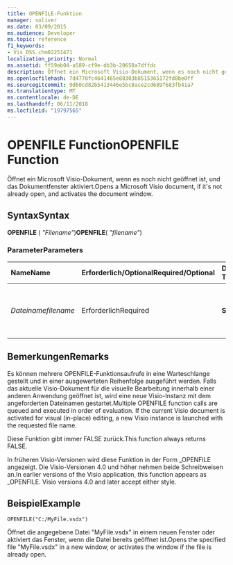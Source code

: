 ```yaml
---
title: OPENFILE-Funktion
manager: soliver
ms.date: 03/09/2015
ms.audience: Developer
ms.topic: reference
f1_keywords:
- Vis_DSS.chm82251471
localization_priority: Normal
ms.assetid: ff59ab04-a589-cf9e-db3b-20658a7dffdc
description: Öffnet ein Microsoft Visio-Dokument, wenn es noch nicht geöffnet ist, und das Dokumentfenster aktiviert.
ms.openlocfilehash: 7d4778fc4641465e88303b8515365172fd8be0ff
ms.sourcegitcommit: 9d60cd82b5413446e5bc8ace2cd689f683fb41a7
ms.translationtype: MT
ms.contentlocale: de-DE
ms.lasthandoff: 06/11/2018
ms.locfileid: "19797565"
---
```

# <a name="openfile-function"></a><span data-ttu-id="bc46e-103">OPENFILE Function</span><span class="sxs-lookup"><span data-stu-id="bc46e-103">OPENFILE Function</span></span>

<span data-ttu-id="bc46e-104">Öffnet ein Microsoft Visio-Dokument, wenn es noch nicht geöffnet ist, und das Dokumentfenster aktiviert.</span><span class="sxs-lookup"><span data-stu-id="bc46e-104">Opens a Microsoft Visio document, if it's not already open, and activates the document window.</span></span>
  
## <a name="syntax"></a><span data-ttu-id="bc46e-105">Syntax</span><span class="sxs-lookup"><span data-stu-id="bc46e-105">Syntax</span></span>

 <span data-ttu-id="bc46e-106">**OPENFILE** ( _"Filename"_)</span><span class="sxs-lookup"><span data-stu-id="bc46e-106">**OPENFILE**( _"filename"_)</span></span>
  
### <a name="parameters"></a><span data-ttu-id="bc46e-107">Parameter</span><span class="sxs-lookup"><span data-stu-id="bc46e-107">Parameters</span></span>

|<span data-ttu-id="bc46e-108">**Name**</span><span class="sxs-lookup"><span data-stu-id="bc46e-108">**Name**</span></span>|<span data-ttu-id="bc46e-109">**Erforderlich/Optional**</span><span class="sxs-lookup"><span data-stu-id="bc46e-109">**Required/Optional**</span></span>|<span data-ttu-id="bc46e-110">**Datentyp**</span><span class="sxs-lookup"><span data-stu-id="bc46e-110">**Data Type**</span></span>|<span data-ttu-id="bc46e-111">**Beschreibung**</span><span class="sxs-lookup"><span data-stu-id="bc46e-111">**Description**</span></span>|
|:-----|:-----|:-----|:-----|
| <span data-ttu-id="bc46e-112">_Dateiname_</span><span class="sxs-lookup"><span data-stu-id="bc46e-112">_filename_</span></span> <br/> |<span data-ttu-id="bc46e-113">Erforderlich</span><span class="sxs-lookup"><span data-stu-id="bc46e-113">Required</span></span>  <br/> |<span data-ttu-id="bc46e-114">**String**</span><span class="sxs-lookup"><span data-stu-id="bc46e-114">**String**</span></span> <br/> |<span data-ttu-id="bc46e-115">Der Name der Datei, einschließlich Dateipfad, den Sie öffnen möchten.</span><span class="sxs-lookup"><span data-stu-id="bc46e-115">The name of the file, including file path, you want to open.</span></span>  <br/> |
   
## <a name="remarks"></a><span data-ttu-id="bc46e-116">Bemerkungen</span><span class="sxs-lookup"><span data-stu-id="bc46e-116">Remarks</span></span>

<span data-ttu-id="bc46e-p101">Es können mehrere OPENFILE-Funktionsaufrufe in eine Warteschlange gestellt und in einer ausgewerteten Reihenfolge ausgeführt werden. Falls das aktuelle Visio-Dokument für die visuelle Bearbeitung innerhalb einer anderen Anwendung geöffnet ist, wird eine neue Visio-Instanz mit dem angeforderten Dateinamen gestartet.</span><span class="sxs-lookup"><span data-stu-id="bc46e-p101">Multiple OPENFILE function calls are queued and executed in order of evaluation. If the current Visio document is activated for visual (in-place) editing, a new Visio instance is launched with the requested file name.</span></span> 
  
<span data-ttu-id="bc46e-119">Diese Funktion gibt immer FALSE zurück.</span><span class="sxs-lookup"><span data-stu-id="bc46e-119">This function always returns FALSE.</span></span> 
  
<span data-ttu-id="bc46e-p102">In früheren Visio-Versionen wird diese Funktion in der Form _OPENFILE angezeigt. Die Visio-Versionen 4.0 und höher nehmen beide Schreibweisen an.</span><span class="sxs-lookup"><span data-stu-id="bc46e-p102">In earlier versions of the Visio application, this function appears as _OPENFILE. Visio versions 4.0 and later accept either style.</span></span> 
  
## <a name="example"></a><span data-ttu-id="bc46e-122">Beispiel</span><span class="sxs-lookup"><span data-stu-id="bc46e-122">Example</span></span>

 `OPENFILE("C:/MyFile.vsdx")`
  
<span data-ttu-id="bc46e-123">Öffnet die angegebene Datei "MyFile.vsdx" in einem neuen Fenster oder aktiviert das Fenster, wenn die Datei bereits geöffnet ist.</span><span class="sxs-lookup"><span data-stu-id="bc46e-123">Opens the specified file "MyFile.vsdx" in a new window, or activates the window if the file is already open.</span></span> 
  

